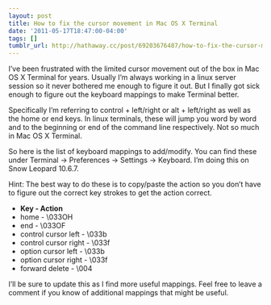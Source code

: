 ```yaml
---
layout: post
title: How to fix the cursor movement in Mac OS X Terminal
date: '2011-05-17T18:47:00-04:00'
tags: []
tumblr_url: http://hathaway.cc/post/69203676487/how-to-fix-the-cursor-movement-in-mac-os-x
---
```

I’ve been frustrated with the limited cursor movement out of the box in Mac OS X Terminal for years. Usually I’m always working in a linux server session so it never bothered me enough to figure it out. But I finally got sick enough to figure out the keyboard mappings to make Terminal better.

Specifically I’m referring to control + left/right or alt + left/right as well as the home or end keys. In linux terminals, these will jump you word by word and to the beginning or end of the command line respectively. Not so much in Mac OS X Terminal.

So here is the list of keyboard mappings to add/modify. You can find these under Terminal -> Preferences -> Settings -> Keyboard. I’m doing this on Snow Leopard 10.6.7.

Hint: The best way to do these is to copy/paste the action so you don’t have to figure out the correct key strokes to get the action correct.

*   **Key - Action**
*   home - \\033OH
*   end - \\033OF
*   control cursor left - \\033b
*   control cursor right - \\033f
*   option cursor left - \\033b
*   option cursor right - \\033f
*   forward delete - \\004

I’ll be sure to update this as I find more useful mappings. Feel free to leave a comment if you know of additional mappings that might be useful.
